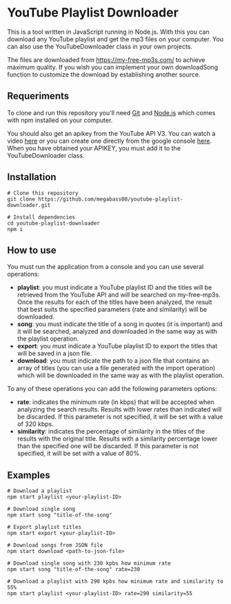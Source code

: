 # YouTube Playlist Downloader
This is a tool written in JavaScript running in Node.js. With this you can download any YouTube playlist and get the mp3 files on your computer. You can also use the YouTubeDownloader class in your own projects.

The files are downloaded from https://my-free-mp3s.com/ to achieve maximum quality. If you wish you can implement your own downloadSong function to customize the download by establishing another source.

## Requeriments
To clone and run this repository you'll need [Git](https://git-scm.com/) and [Node.js](https://nodejs.org/) which comes with npm installed on your computer.

You should also get an apikey from the YouTube API V3. You can watch a video [here](https://www.youtube.com/watch?v=3jZ5vnv-LZc) or you can create one directly from the google console [here](https://console.developers.google.com). When you have obtained your APIKEY, you must add it to the YouTubeDownloader class.

## Installation
```
# Clone this repository
git clone https://github.com/megabass00/youtube-playlist-downloader.git

# Install dependencies
cd youtube-playlist-downloader
npm i
```

## How to use
You must run the application from a console and you can use several operations:
* **playlist**: you must indicate a YouTube playlist ID and the titles will be retrieved from the YouTube API and will be searched on my-free-mp3s. Once the results for each of the titles have been analyzed, the result that best suits the specified parameters (rate and similarity) will be downloaded.
* **song**: you must indicate the title of a song in quotes (it is important) and it will be searched, analyzed and downloaded in the same way as with the playlist operation.
* **export**: you must indicate a YouTube playlist ID to export the titles that will be saved in a json file.
* **download**: you must indicate the path to a json file that contains an array of titles (you can use a file generated with the import operation) which will be downloaded in the same way as with the playlist operation.

To any of these operations you can add the following parameters options:
* **rate**: indicates the minimum rate (in kbps) that will be accepted when analyzing the search results. Results with lower rates than indicated will be discarded. If this parameter is not specified, it will be set with a value of 320 kbps.
* **similarity**: indicates the percentage of similarity in the titles of the results with the original title. Results with a similarity percentage lower than the specified one will be discarded. If this parameter is not specified, it will be set with a value of 80%.

## Examples
```
# Download a playlist
npm start playlist <your-playlist-ID>

# Download single song
npm start song "title-of-the-song"

# Export playlist titles
npm start export <your-playlist-ID>

# Download songs from JSON file
npm start download <path-to-json-file>

# Download single song with 230 kpbs how minimum rate
npm start song "title-of-the-song" rate=230

# Download a playlist with 290 kpbs how minimum rate and similarity to 55%
npm start playlist <your-playlist-ID> rate=290 similarity=55
```